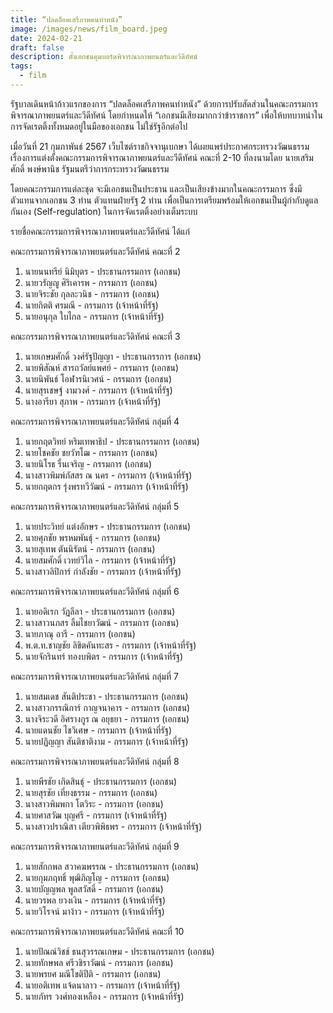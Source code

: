 ```yaml
---
title: “ปลดล็อคเสรีภาพคนทำหนัง”
image: /images/news/film_board.jpeg
date: 2024-02-21
draft: false
description: ตั้งเอกชนคุมบอร์ดพิจารณาภาพยนตร์และวีดีทัศน์
tags:
  - film
---
```


รัฐบาลเดินหน้าก้าวแรกของการ “ปลดล็อคเสรีภาพคนทำหนัง” ด้วยการปรับสัดส่วนในคณะกรรมการพิจารณาภาพยนตร์และวีดีทัศน์ โดยกำหนดให้ “เอกชนมีเสียงมากกว่าข้าราชการ” เพื่อให้บทบาทนำในการจัดเรตติ้งทั้งหมดอยู่ในมือของเอกชน ไม่ใช่รัฐอีกต่อไป

เมื่อวันที่ 21 กุมภาพันธ์ 2567 เว็บไซต์ราชกิจจานุเบกษา ได้เผยแพร่ประกาศกระทรวงวัฒนธรรม เรื่องการแต่งตั้งคณะกรรมการพิจารณาภาพยนตร์และวีดีทัศน์ คณะที่ 2-10 ที่ลงนามโดย นายเสริมศักดิ์ พงษ์พานิช รัฐมนตรีว่าการกระทรวงวัฒนธรรม

โดยคณะกรรมการแต่ละชุด จะมีเอกชนเป็นประธาน และเป็นเสียงข้างมากในคณะกรรมการ ซึ่งมีตัวแทนจากเอกชน 3 ท่าน ตัวแทนฝ่ายรัฐ 2 ท่าน เพื่อเป็นการเตรียมพร้อมให้เอกชนเป็นผู้กำกับดูแลกันเอง (Self-regulation) ในการจัดเรตติ้งอย่างเต็มระบบ

รายชื่อคณะกรรมการพิจารณาภาพยนตร์และวีดีทัศน์ ได้แก่

คณะกรรมการพิจารณาภาพยนตร์และวีดีทัศน์ คณะที่ 2
1. นายนนทรีย์ นิมิบุตร - ประธานกรรมการ (เอกชน)
2. นายวรัญญู ศิริเคารพ - กรรมการ (เอกชน)
3. นายจิระชัย กุลละวนิช - กรรมการ (เอกชน)
4. นายกิตติ ศรมณี - กรรมการ (เจ้าหน้าที่รัฐ)
5. นายอนุกุล ใบไกล - กรรมการ (เจ้าหน้าที่รัฐ)

คณะกรรมการพิจารณาภาพยนตร์และวีดิทัศน์ คณะที่ 3
1. นายเกษมศักดิ์ วงศ์รัฐปัญญา - ประธานกรรการ (เอกชน)
2. นายพิสัณห์ สารถวัลย์แพศย์ - กรรมการ (เอกชน)
3. นายนิพันธ์  โอฬารนิเวศน์ - กรรมการ (เอกชน)
4. นายสุรเชษฐ์ งามวงศ์ - กรรมการ (เจ้าหน้าที่รัฐ)
5. นางอารียา สุภาพ - กรรมการ (เจ้าหน้าที่รัฐ)

คณะกรรมการพิจารณาภาพยนตร์และวีดิทัศน์ กลุ่มที่ 4
1. นายกฤตวิทย์ หริมเทพาธิป - ประธานกรรมการ (เอกชน)
2. นายโชคชัย ชยวัฑโฒ - กรรมการ (เอกชน)
3. นายนิโรธ รื่นเจริญ - กรรมการ (เอกชน)
4. นางสาวพิมพ์ภัสสร ณ นคร - กรรมการ (เจ้าหน้าที่รัฐ)
5. นายกฤตกร รุ่งพรทวีวัฒน์ - กรรมการ (เจ้าหน้าที่รัฐ)

คณะกรรมการพิจารณาภาพยนตร์และวีดิทัศน์ กลุ่มที่ 5
1. นายประวิทย์ แต่งอักษร - ประธานกรรมการ (เอกชน)
2. นายศุภชัย พรหมพันธุ์ - กรรมการ (เอกชน)
3. นายสุเทพ ตันนิรัตน์ - กรรมการ (เอกชน)
4. นายสมศักดิ์ เวทย์วิไล - กรรมการ (เจ้าหน้าที่รัฐ)
5. นางสาวลิปิการ์ กำลังชัย - กรรมการ (เจ้าหน้าที่รัฐ)

คณะกรรมการพิจารณาภาพยนตร์และวีดิทัศน์ กลุ่มที่ 6
1. นายอดิเรก วัฏลีลา - ประธานกรรมการ (เอกชน)
2. นางสาวนภสร ลิ้มไชยาวัฒน์ - กรรมการ (เอกชน)
3. นายภาณุ อารี - กรรมการ (เอกชน)
4. พ.ต.ท.ชาญชัย ลิขิตคันทะสร - กรรมการ (เจ้าหน้าที่รัฐ)
5. นายจักรินทร์ ทองบพิตร - กรรมการ (เจ้าหน้าที่รัฐ)

คณะกรรมการพิจารณาภาพยนตร์และวีดิทัศน์ กลุ่มที่ 7
1. นายสมเดช สันติประชา - ประธานกรรมการ (เอกชน)
2. นางสาวกรรณิการ์ กาญจนาคาร - กรรมการ (เอกชน)
3. นางจิระวดี อิศรางกูร ณ อยุธยา - กรรมการ (เอกชน)
4. นายแดนชัย ไชวิเศษ - กรรมการ (เจ้าหน้าที่รัฐ)
5. นายปฏิญญา สันติชาติงาม - กรรมการ (เจ้าหน้าที่รัฐ)

คณะกรรมการพิจารณาภาพยนตร์และวีดิทัศน์ กลุ่มที่ 8
1. นายพีรชัย เกิดสินธุ์ - ประธานกรรมการ (เอกชน)
2. นายสุรชัย เที่ยงธรรม - กรรมการ (เอกชน)
3. นางสาวพิมพกา โตวิระ - กรรมการ (เอกชน)
4. นายศาสวัฒ บุญศรี - กรรมการ (เจ้าหน้าที่รัฐ)
5. นางสาวปราณิสา เตียวพิพิธพร - กรรมการ (เจ้าหน้าที่รัฐ)

คณะกรรมการพิจารณาภาพยนตร์และวีดิทัศน์ กลุ่มที่ 9
1. นายสักกพล สวาคฆพรรณ - ประธานกรรมการ (เอกชน)
2. นายกุมภฤทธิ์ พุฒิภิญโญ - กรรมการ (เอกชน)
3. นายบัญญพล พูลสวัสดิ์ - กรรมการ (เอกชน)
4. นายวรพล ยวงเงิน - กรรมการ (เจ้าหน้าที่รัฐ)
5. นายวิโรจน์ มาง้าว - กรรมการ (เจ้าหน้าที่รัฐ)

คณะกรรมการพิจารณาภาพยนตร์และวีดิทัศน์ คณะที่ 10
1. นายปัณณ์วิชช์ ธนสุวรรณเกษม - ประธานกรรมการ (เอกชน)
2. นายทักษพล ศรีวชิราวัฒน์  - กรรมการ (เอกชน)
3. นายพรยศ มณีโชติปีติ - กรรมการ (เอกชน)
4. นายอติเทพ แจ้ดนาลาว - กรรมการ (เจ้าหน้าที่รัฐ)
5. นายภัทร วงศ์ทองเหลือง - กรรมการ (เจ้าหน้าที่รัฐ)